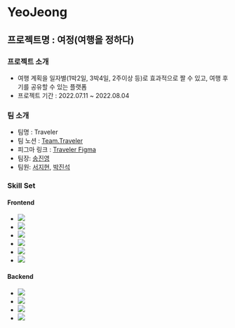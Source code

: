 # YeoJeong

## 프로젝트명 : 여정(여행을 정하다)
### 프로젝트 소개
- 여행 계획을 일자별(1박2일, 3박4일, 2주이상 등)로 효과적으로 짤 수 있고, 여행 후기를 공유할 수 있는 플랫폼
- 프로젝트 기간 : 2022.07.11 ~ 2022.08.04
### 팀 소개
- 팀명 : Traveler
- 팀 노션 : [Team.Traveler](https://polyester-periodical-73e.notion.site/Team-Traveler-Private-26e6f052aa4f44cab8aa096d08a674c5)
- 피그마 링크 : [Traveler Figma](https://www.figma.com/file/edqAV140p51NPrV0J0G5N2/%EC%97%AC%EC%A0%95?node-id=0%3A1)
- 팀장: [송진영](https://github.com/vSsongv)
- 팀원: [서지현](https://github.com/jh0222), [박진석](https://github.com/jinseok1018)

### Skill Set
#### Frontend
- <img src="https://img.shields.io/badge/JavaScript-F7DF1E?style=flat-square&logo=JavaScript&logoColor=white"/>
- <img src="https://img.shields.io/badge/HTML-E34F26?style=flat-square&logo=HTML5&logoColor=white"/>
- <img src="https://img.shields.io/badge/Sass-CC6699?style=for-the-square&logo=Sass&logoColor=white">
- <img src="https://img.shields.io/badge/Webpack-8DD6F9?style=for-the-square&logo=Webpack&logoColor=white">
- <img src="https://img.shields.io/badge/Babel-F9DC3E?style=for-the-square&logo=Babel&logoColor=white">
- <img src="https://img.shields.io/badge/Axios-3D03A7?style=for-the-square&logo=Axios&logoColor=white">
#### Backend
- <img src="https://img.shields.io/badge/Spring Boot-6DB33F?style=flat-square&logo=Spring-Boot&logoColor=white"/>
- <img src="https://img.shields.io/badge/Spring Security-6DB33F?style=flat-square&logo=Spring-Security&logoColor=white"/>
- <img src="https://img.shields.io/badge/JAVA-007396?style=flat-square&logo=JAVA&logoColor=white"/>
- <img src="https://img.shields.io/badge/mySQL-4479A1?style=flat-square&logo=mySQL&logoColor=white"/>
